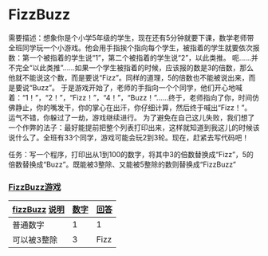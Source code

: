 # FizzBuzz

需要描述：想象你是个小学5年级的学生，现在还有5分钟就要下课，数学老师带全班同学玩一个小游戏。他会用手指挨个指向每个学生，被指着的学生就要依次报数：第一个被指着的学生说“1”，第二个被指着的学生说“2”，以此类推。
呃……并不完全“以此类推”……如果一个学生被指着的时候，应该报的数是3的倍数，那么他就不能说这个数，而是要说“Fizz”。同样的道理，5的倍数也不能被说出来，而是要说“Buzz”。
于是游戏开始了，老师的手指向一个个同学，他们开心地喊着：“1！”，“2！”，“Fizz！”，“4！”，“Buzz！”……终于，老师指向了你，时间仿佛静止，你的嘴发干，你的掌心在出汗，你仔细计算，然后终于喊出“Fizz！”。
运气不错，你躲过了一劫，游戏继续进行。
为了避免在自己这儿失败，我们想了一个作弊的法子：最好能提前把整个列表打印出来，这样就知道到我这儿的时候该说什么了。全班有33个同学，游戏可能会玩2到3轮。现在，赶紧去写代码吧！

任务：写一个程序，打印出从1到100的数字，将其中3的倍数替换成“Fizz”，5的倍数替换成“Buzz”。既能被3整除、又能被5整除的数则替换成“FizzBuzz”

### [FizzBuzz游戏](- "fizzBuzz-game")
| [fizzBuzz][]	[说明](- "c:example")		  | [数字][number]  		| [回答][answer] 		| 
| ---------------                     | -------------       | ---------------   | 
| 普通数字                             | 1                   | 1                  | 
| 可以被3整除                           | 3                   | Fizz              | 

[fizzBuzz]: - "#fizzBuzzResult = given(#number)"
[number]: - "#number"
[answer]: - "?=#fizzBuzzResult.say()"
